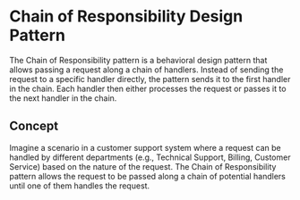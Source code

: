 # Chain of Responsibility Design Pattern

The Chain of Responsibility pattern is a behavioral design pattern that allows passing a request along a chain of handlers. Instead of sending the request to a specific handler directly, the pattern sends it to the first handler in the chain. Each handler then either processes the request or passes it to the next handler in the chain.

## Concept

Imagine a scenario in a customer support system where a request can be handled by different departments (e.g., Technical Support, Billing, Customer Service) based on the nature of the request. The Chain of Responsibility pattern allows the request to be passed along a chain of potential handlers until one of them handles the request.

